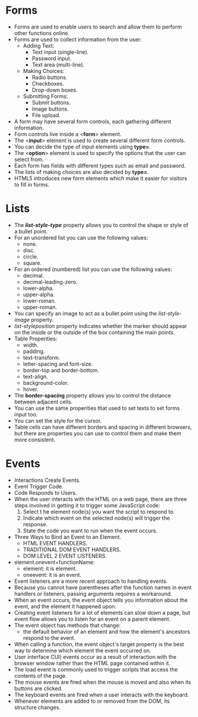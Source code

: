 # Forms
- Forms are used to enable users to search and allow them to perform other functions online.
- Forms are used to collect information from the user:
  - Adding Text:
     - Text input (single-line).
     - Password input.
     - Text area (multi-line).
  - Making Choices:
     - Radio buttons.
     - Checkboxes.
     - Drop-down boxes.
  - Submitting Forms:
     - Submit buttons.
     - Image buttons.
     - File upload.
- A form may have several form controls, each gathering different information. 
- Form controls live inside a <**form**> element.
- The <**input**> element is used to create several different form controls.
- You can decide the type of input elements using **type=**.
- The <**option**> element is used to specify the options that the user can select from.
- Each form has fields with different types such as email and password.
- The lists of making choices are also decided by **type=**.
- HTML5 introduces new form elements which make it easier for visitors to fill in forms.


# Lists
- The ***list-style-type*** property allows you to control the shape or style of a bullet point.
- For an unordered list you can use the following values:
  - none.
  - disc.
  - circle.
  - square.
- For an ordered (numbered) list you can use the following values:
  - decimal.
  - decimal-leading-zero.
  - lower-alpha.
  - upper-alpha.
  - lower-roman.
  - upper-roman.
- You can specify an image to act as a bullet point using the *list-style-image* property.
- *list-styleposition* property indicates whether the marker should appear on the inside or the outside of the box containing the main points. 
- Table Properities:
  - width.
  - padding.
  - text-transform.
  - letter-spacing and font-size.
  - border-top and border-bottom.
  - text-align.
  - background-color.
  - hover.
- The **border-spacing** property allows you to control the distance between adjacent cells. 
- You can use the same properities that used to set texts to set forms input too.
- You can set the style for the cursor.
- Table cells can have different borders and spacing in different browsers, but there are properties you can
use to control them and make them more consistent.


# Events
- Interactions Create Events.
- Event Trigger Code.
- Code Responds to Users.
- When the user interacts with the HTML on a web page, there are three steps involved in getting it to trigger some JavaScript code:
  1. Select t he element node(s) you want the script to respond to.
  2. Indicate which event on the selected node(s) will trigger the response. 
  3. State the code you want to run when the event occurs. 
- Three Ways to Bind an Event to an Element.
  - HTML EVENT HANDLERS.
  - TRADITIONAL DOM EVENT HANDLERS.
  - DOM LEVEL 2 EVENT LISTENERS.
- element.onevent=functionName:
  - element: it is element.
  - oneevent: it is an event.
- Event listeners are a more recent approach to handling events. 
- Because you cannot have parentheses after the function names in event handlers or listeners, passing arguments requires a workaround.  
- When an event occurs, the event object tells you information about the event, and the element it happened upon. 
- Creating event listeners for a lot of elements can slow down a page, but event flow allows you to listen for an event on a parent element. 
- The event object has methods that change: 
  - the default behavior of an element and how the element's ancestors respond to the event.
- When calling a function, the event object's target property is the best way to determine which element the event occurred on. 
- User interface CUI) events occur as a result of interaction with the browser window rather than the HTML page contained within it.
- The load event is commonly used to trigger scripts that access the contents of the page. 
- The mouse events are fired when the mouse is moved and also when its buttons are clicked. 
- The keyboard events are fired when a user interacts with the keyboard.
- Whenever elements are added to or removed from the DOM, its structure changes. 


  


 
